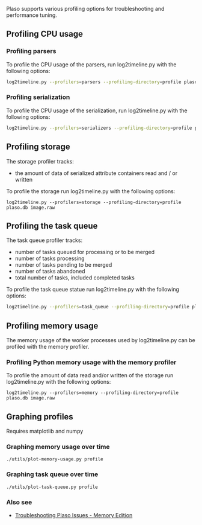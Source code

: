 Plaso supports various profiling options for troubleshooting and performance 
tuning.

## Profiling CPU usage

### Profiling parsers

To profile the CPU usage of the parsers, run log2timeline.py with the following
 options:
```bash
log2timeline.py --profilers=parsers --profiling-directory=profile plaso.db image.raw
```

### Profiling serialization

To profile the CPU usage of the serialization, run log2timeline.py with the 
following options:
```bash
log2timeline.py --profilers=serializers --profiling-directory=profile plaso.db image.raw
```

## Profiling storage

The storage profiler tracks:

* the amount of data of serialized attribute containers read and / or written

To profile the storage run log2timeline.py with the following options:
```
log2timeline.py --profilers=storage --profiling-directory=profile plaso.db image.raw
```

## Profiling the task queue

The task queue profiler tracks:

* number of tasks queued for processing or to be merged
* number of tasks processing
* number of tasks pending to be merged
* number of tasks abandoned
* total number of tasks, included completed tasks

To profile the task queue statue run log2timeline.py with the following options:
```bash
log2timeline.py --profilers=task_queue --profiling-directory=profile plaso.db image.raw
```

## Profiling memory usage

The memory usage of the worker processes used by log2timeline.py can be profiled
 with the memory profiler.

### Profiling Python memory usage with the memory profiler

To profile the amount of data read and/or written of the storage run 
log2timeline.py with the following options:
```
log2timeline.py --profilers=memory --profiling-directory=profile plaso.db image.raw
```

## Graphing profiles

Requires matplotlib and numpy

### Graphing memory usage over time

`./utils/plot-memory-usage.py profile`

### Graphing task queue over time

`./utils/plot-task-queue.py profile`


### Also see

* [Troubleshooting Plaso Issues - Memory Edition](http://blog.kiddaland.net/2014/11/troubleshooting-plaso-issues-memory.html)